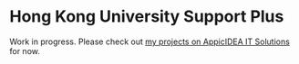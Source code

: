# Hong Kong University Support Plus

Work in progress. Please check out [my projects on AppicIDEA IT Solutions](https://bit.ly/3D59Bxx) for now.
